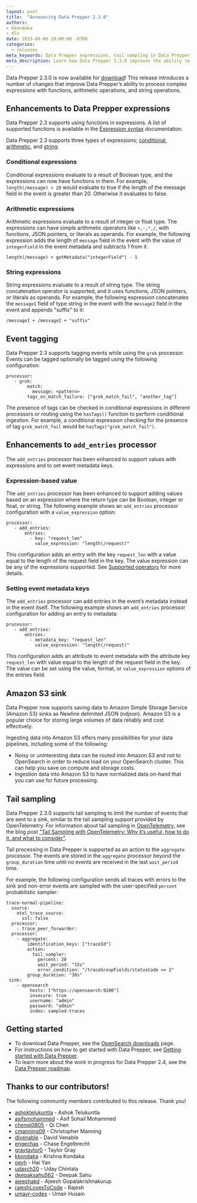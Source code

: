 ```yaml
---
layout: post
title:  "Announcing Data Prepper 2.3.0"
authors:
- kkondaka
- dlv
date: 2023-06-06 10:00:00 -0700
categories:
  - releases
meta_keywords: Data Prepper expressions, tail sampling in Data Prepper, Amazon S3 Sink
meta_description: Learn how Data Prepper 2.3.0 improves the ability to process complex expressions, supports event tagging, enhances the add entries processor, and supports Amazon S3 sink. Download it now.
---
```


Data Prepper 2.3.0 is now available for [download](https://opensearch.org/downloads.html#data-prepper)!
This release introduces a number of changes that improve Data Prepper’s ability to process complex expressions with functions, arithmetic operations, and string operations.

## Enhancements to Data Prepper expressions

Data Prepper 2.3 supports using functions in expressions. A list of supported functions is available in the [Expression syntax](https://opensearch.org/docs/latest/data-prepper/pipelines/expression-syntax/) documentation.

Data Prepper 2.3 supports three types of expressions; [conditional](#conditional-expressions), [arithmetic](#arithmetic-expressions), and [string](#string-expressions).

### Conditional expressions

 Conditional expressions evaluate to a result of Boolean type, and the expressions can now have functions in them. For example, `length(/message) > 20` would evaluate to true if the length of the message field in the event is greater than 20. Otherwise it evaluates to false.

### Arithmetic expressions

Arithmetic expressions evaluate to a result of integer or float type. The expressions can have simple arithmetic operators like `+,-,*,/`, with functions, JSON pointers, or literals as operands. For example, the following expression adds the length of `message` field in the event with the value of `integerField` in the event metadata and subtracts 1 from it.

```
length(/message) + getMetadata("integerField") - 1
```

### String expressions

String expressions evaluate to a result of string type. The string concatenation operator is supported, and it uses functions, JSON pointers, or literals as operands. For example, the following expression concatenates the `message1` field of type string in the event with the `message2` field in the event and appends "suffix" to it:

```
/message1 + /message2 + "suffix"
```

## Event tagging

Data Prepper 2.3 supports tagging events while using the `grok` processor. Events can be tagged optionally be tagged using the following configuration:

```
processor:
   - grok:
        match:
          message: <pattern>
        tags_on_match_failure: ["grok_match_fail", "another_tag"]
```

The presence of tags can be checked in conditional expressions in different processors or routing using the `hasTags()` function to perform conditional ingestion. For example, a conditional expression checking for the presence of tag `grok_match_fail` would be `hasTags("grok_match_fail")`.

## Enhancements to `add_entries` processor

The `add_entries` processor has been enhanced to support values with expressions and to set event metadata keys.

### Expression-based value

The `add_entries` processor has been enhanced to support adding values based on an expression where the return type can be Boolean, integer or float, or string. The following example shows an `add_entries` processor configuration with a `value_expression` option:

```
processor:
   - add_entries:
       entries:
         - key: "request_len"
           value_expression: "length(/request)"
```

This configuration adds an entry with the key `request_len` with a value equal to the length of the request field in the key. The value expression can be any of the expressions supported. See [Supported operators](https://github.com/opensearch-project/data-prepper/blob/main/docs/expression_syntax.md) for more details.

### Setting event metadata keys

The `add_entries` processor can add entries in the event’s metadata instead in the event itself. The following example shows an `add_entries` processor configuration for adding an entry to metadata:

```
processor:
   - add_entries:
       entries:
         - metadata_key: "request_len"
           value_expression: "length(/request)"
```
This configuration adds an attribute to event metadata with the attribute key `request_len` with value equal to the length of the request field in the key. The value can be set using the value, format, or `value_expression` options of the entries field.


## Amazon S3 sink

Data Prepper now supports saving data to Amazon Simple Storage Service (Amazon S3) sinks as Newline delimited JSON (ndjson). Amazon S3 is a popular choice for storing large volumes of data reliably and cost effectively.

Ingesting data into Amazon S3 offers many possibilities for your data pipelines, including some of the following:

* Noisy or uninteresting data can be routed into Amazon S3 and not to OpenSearch in order to reduce load on your OpenSearch cluster. This can help you save on compute and storage costs.
* Ingestion data into Amazon S3 to have normalized data on-hand that you can use for future processing.


## Tail sampling

Data Prepper 2.3.0 supports tail sampling to limit the number of events that are sent to a sink, similar to the tail sampling support provided by OpenTelemetry. For information about tail sampling in [OpenTelemetry](https://opentelemetry.io), see the blog post ["Tail Sampling with OpenTelemetry: Why it’s useful, how to do it, and what to consider"](https://opentelemetry.io/blog/2022/tail-sampling/).

Tail processing in Data Prepper is supported as an action to the `aggregate` processor. The events are stored in the `aggregate` processor beyond the `group_duration` time until no events are received in the last `wait_period` time.

For example, the following configuration sends all traces with errors to the sink and non-error events are sampled with the user-specified `percent` probabilistic sampler:

```
trace-normal-pipeline:
  source:
    otel_trace_source:
      ssl: false
  processor:
    - trace_peer_forwarder:
  processor:
    - aggregate:
        identification_keys: ["traceId"]
        action:
          tail_sampler:
            percent: 20
            wait_period: "15s"
            error_condition: "/traceGroupFields/statusCode == 2"
        group_duration: "30s"
 sink:
    - opensearch
         hosts: ["https://opensearch:9200"]
         insecure: true
         username: "admin"
         password: "admin"
         index: sampled-traces

```

## Getting started

* To download Data Prepper, see the [OpenSearch downloads](https://opensearch.org/downloads.html) page.
* For instructions on how to get started with Data Prepper, see [Getting started with Data Prepper](https://opensearch.org/docs/latest/data-prepper/getting-started/).
* To learn more about the work in progress for Data Prepper 2.4, see the [Data Prepper roadmap](https://github.com/opensearch-project/data-prepper/projects/1).


## Thanks to our contributors!

The following community members contributed to this release. Thank you!

* [ashoktelukuntla](https://github.com/ashoktelukuntla) - Ashok Telukuntla
* [asifsmohammed](https://github.com/asifsmohammed) - Asif Sohail Mohammed
* [chenqi0805](https://github.com/chenqi0805) - Qi Chen
* [cmanning09](https://github.com/cmanning09) - Christopher Manning
* [dlvenable](https://github.com/dlvenable) - David Venable
* [engechas](https://github.com/engechas) - Chase Engelbrecht
* [graytaylor0](https://github.com/graytaylor0) - Taylor Gray
* [kkondaka](https://github.com/kkondaka) - Krishna Kondaka
* [oeyh](https://github.com/oeyh) - Hai Yan
* [udaych20](https://github.com/udaych20) - Uday Chintala
* [deepaksahu562](https://github.com/deepaksahu562) - Deepak Sahu
* [ajeeshakd](https://github.com/ajeeshakd) - Ajeesh Gopalakrishnakurup
* [rajeshLovesToCode](https://github.com/rajeshLovesToCode) - Rajesh
* [umayr-codes](https://github.com/umayr-codes) - Umair Husain
